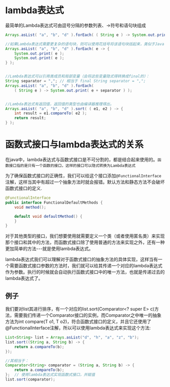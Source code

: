 
# lambda表达式

最简单的Lambda表达式可由逗号分隔的参数列表、->符号和语句块组成
```java
Arrays.asList( "a", "b", "d" ).forEach( ( String e ) -> System.out.println( e ) );

//如果Lambda表达式需要更复杂的语句块，则可以使用花括号将该语句块括起来，类似于Java中的函数体：
Arrays.asList( "a", "b", "d" ).forEach( e -> {
    System.out.print( e );
    System.out.print( e );
} );


//Lambda表达式可以引用类成员和局部变量（会将这些变量隐式得转换成final的）：
String separator = ","; // 相当于 final String separator = ",";
Arrays.asList( "a", "b", "d" ).forEach( 
    ( String e ) -> System.out.print( e + separator ) );


//Lambda表达式有返回值，返回值的类型也由编译器推理得出。
Arrays.asList( "a", "b", "d" ).sort( ( e1, e2 ) -> {
    int result = e1.compareTo( e2 );
    return result;
} );

```


# 函数式接口与lambda表达式的关系

在java中，lambda表达式与函数式接口是不可分割的，都是结合起来使用的。`函数接口指的是只有一个函数的接口，这样的接口可以隐式转换为Lambda表达式`

为了确保函数式接口的正确性，我们可以给这个接口添加`@FunctionalInterface`注解，这样当其中有超过一个抽象方法时就会报错。默认方法和静态方法不会破坏函数式接口的定义.
```java
@FunctionalInterface
public interface FunctionalDefaultMethods {
    void method();

    default void defaultMethod() {            
    }        
}
```

对于其他类型的接口，我们想要使用就需要定义一个类（或者使用匿名类）来实现那个接口和其中的方法，而函数式接口除了使用普通的方法来实现之外，还有一种更加简单的方法---就是使用lambda表达式。

lambda表达式我们可以理解对于函数式接口的抽象方法的具体实现，这样当有一个需要函数式接口参数的方法时，我们就可以给其传递一个对应的lambda表达式作为参数。执行的时候就会自动执行函数式接口中的唯一方法，也就是传递过去的lambda表达式了。

## 例子
我们要对list其进行排序，有一个对应的list.sort(Comparator<? super E> c)方法，需要我们传递一个Comparator接口的实例，而Comparator之中唯一的抽象方法为int compare(T o1, T o2)，符合函数式接口的定义，并且它还使用了@FunctionalInterface注解，所以可以使用lambda表达式来实现这个方法:
```java
List<String> list = Arrays.asList("d", "h", "a", "z", "b");
list.sort((String a, String b) -> {
    return a.compareTo(b);
});

//其相当于：
Comparator<String> comparator = (String a, String b) -> {
    return a.compareTo(b);
};  // 使用lambda表达式实现函数式接口，并赋值
list.sort(comparator);
```





